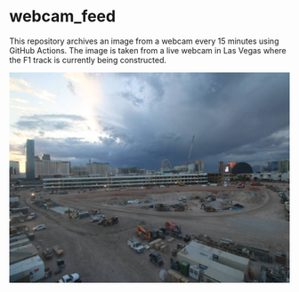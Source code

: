 # webcam_feed
This repository archives an image from a webcam every 15 minutes using GitHub Actions. The image is taken from a live webcam in Las Vegas where the F1 track is currently being constructed.

![Live webcam](https://github.com/adamstirtan/webcam_feed/blob/master/assets/latest.jpg)
